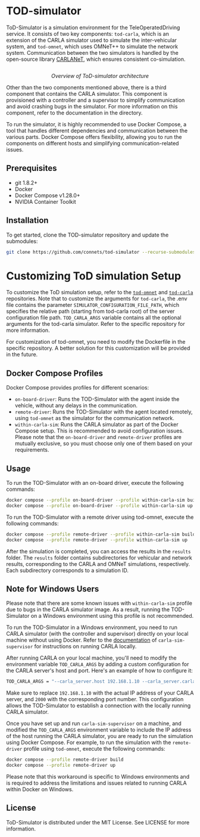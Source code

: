 # TOD-simulator
ToD-Simulator is a simulation environment for the TeleOperatedDriving service. It consists of two key components: `tod-carla`, which is an extension of the CARLA simulator used to simulate the inter-vehicular system, and `tod-omnet`, which uses OMNeT++ to simulate the network system. Communication between the two simulators is handled by the open-source library [CARLANeT](https://github.com/carlanet), which ensures consistent co-simulation.
<p align="center">
 <img src="https://github.com/connets/tod-simulator/blob/dev/images/tod-simulator_structure.png" alt>
</p>
<p align="center">
 <em>Overview of ToD-simulator architecture</em>
</p>

Other than the two components mentioned above, there is a third component that contains the CARLA simulator. This component is provisioned with a controller and a supervisor to simplify communication and avoid crashing bugs in the simulator. For more information on this component, refer to the documentation in the directory.

To run the simulator, it is highly recommended to use Docker Compose, a tool that handles different dependencies and communication between the various parts. Docker Compose offers flexibility, allowing you to run the components on different hosts and simplifying communication-related issues.

## Prerequisites
- git 1.8.2+
- Docker
- Docker Compose v1.28.0+ 
- NVIDIA Container Toolkit

## Installation
To get started, clone the TOD-simulator repository and update the submodules:
```sh
git clone https://github.com/connets/tod-simulator --recurse-submodules && cd tod-simulator && git submodule update --recursive --remote
```

# Customizing ToD simulation Setup
To customize the ToD simulation setup, refer to the [`tod-omnet`](https://github.com/connets/tod-omnet) and [`tod-carla`](https://github.com/connets/tod-carla) repositories. Note that to customize the arguments for `tod-carla`, the .env file contains the parameter `SIMULATOR_CONFIGURATION_FILE_PATH`, which specifies the relative path (starting from tod-carla root) of the server configuration file path. `TOD_CARLA_ARGS` variable contains all the optional arguments for the tod-carla simulator. Refer to the specific repository for more information.

For customization of tod-omnet, you need to modify the Dockerfile in the specific repository. A better solution for this customization will be provided in the future.

## Docker Compose Profiles

Docker Compose provides profiles for different scenarios:
   - `on-board-driver`: Runs the TOD-Simulator with the agent inside the vehicle, without any delays in the communication.
   - `remote-driver`: Runs the TOD-Simulator with the agent located remotely, using `tod-omnet` as the simulator for the communication network.
   - `within-carla-sim`: Runs the CARLA simulator as part of the Docker Compose setup. This is recommended to avoid configuration issues.
Please note that the `on-board-driver` and `remote-driver` profiles are mutually exclusive, so you must choose only one of them based on your requirements.

## Usage
To run the TOD-Simulator with an on-board driver, execute the following commands:

```sh
docker compose --profile on-board-driver --profile within-carla-sim build
docker compose --profile on-board-driver --profile within-carla-sim up
```


To run the TOD-Simulator with a remote driver using tod-omnet, execute the following commands:
```sh
docker compose --profile remote-driver --profile within-carla-sim build
docker compose --profile remote-driver --profile within-carla-sim up
```

After the simulation is completed, you can access the results in the `results` folder. The `results` folder contains subdirectories for vehicular and network results, corresponding to the CARLA and OMNeT simulations, respectively. Each subdirectory corresponds to a simulation ID.


## Note for Windows Users

Please note that there are some known issues with `within-carla-sim` profile due to bugs in the CARLA simulator image. As a result, running the TOD-Simulator on a Windows environment using this profile is not recommended.

To run the TOD-Simulator in a Windows environment, you need to run CARLA simulator (with the controller and supervisor) directly on your local machine without using Docker. Refer to the [documentation](https://github.com/connets/tod-simulator/tree/dev/carla-sim-supervisor) of `carla-sim-supervisor` for instructions on running CARLA locally.

After running CARLA on your local machine, you'll need to modify the environment variable `TOD_CARLA_ARGS` by adding a custom configuration for the CARLA server's host and port. Here's an example of how to configure it:
```sh
TOD_CARLA_ARGS = "--carla_server.host 192.168.1.10 --carla_server.carla_simulator_port 2000"
```

Make sure to replace `192.168.1.10` with the actual IP address of your CARLA server, and `2000` with the corresponding port number. This configuration allows the TOD-Simulator to establish a connection with the locally running CARLA simulator.

Once you have set up and run `carla-sim-supervisor` on a machine, and modified the `TOD_CARLA_ARGS` environment variable to include the IP address of the host running the CARLA simulator, you are ready to run the simulation using Docker Compose. For example, to run the simulation with the `remote-driver` profile using `tod-omnet`, execute the following commands:

```sh
docker compose --profile remote-driver build
docker compose --profile remote-driver up
```

Please note that this workaround is specific to Windows environments and is required to address the limitations and issues related to running CARLA within Docker on Windows.

## License
ToD-Simulator is distributed under the MIT License. See LICENSE for more information.
